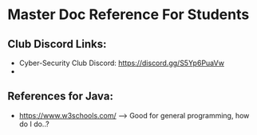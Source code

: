 # Master Doc Reference For Students


## Club Discord Links:
- Cyber-Security Club Discord: https://discord.gg/S5Yp6PuaVw
- 
## References for Java:
- https://www.w3schools.com/ --> Good for general programming, how do I do..?

